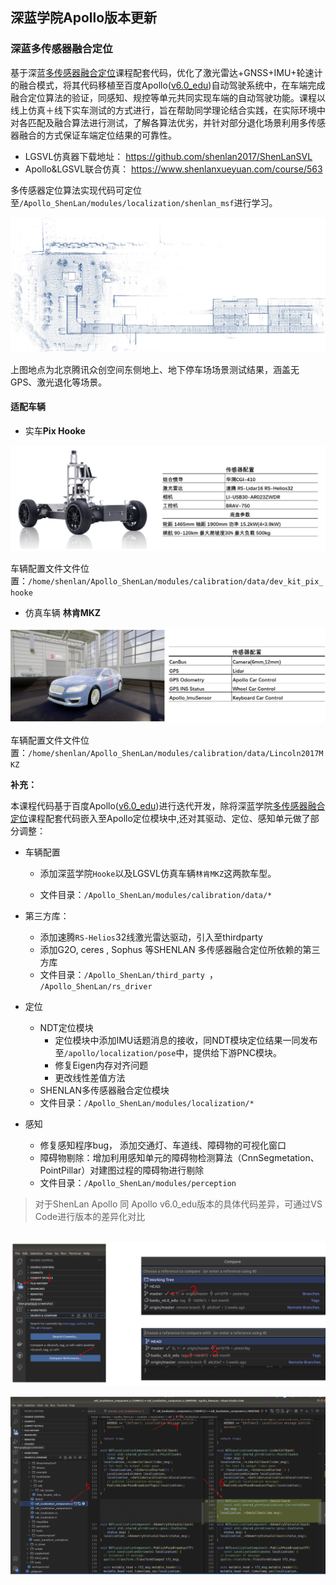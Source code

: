 ## 深蓝学院Apollo版本更新

### 深蓝多传感器融合定位

基于深蓝[多传感器融合定位](https://www.shenlanxueyuan.com/course/558)课程配套代码，优化了激光雷达+GNSS+IMU+轮速计的融合模式，将其代码移植至百度Apollo([v6.0_edu](https://github.com/ApolloAuto/apollo/tree/v6.0_edu))自动驾驶系统中，在车端完成融合定位算法的验证，同感知、规控等单元共同实现车端的自动驾驶功能。课程以线上仿真＋线下实车测试的方式进行，旨在帮助同学理论结合实践，在实际环境中对各匹配及融合算法进行测试，了解各算法优劣，并针对部分退化场景利用多传感器融合的方式保证车端定位结果的可靠性。

- LGSVL仿真器下载地址： https://github.com/shenlan2017/ShenLanSVL
- Apollo&LGSVL联合仿真： https://www.shenlanxueyuan.com/course/563

多传感器定位算法实现代码可定位至`/Apollo_ShenLan/modules/localization/shenlan_msf`进行学习。

![updated_version](README.assets/updated_version-16685633824401.jpg)

上图地点为北京腾讯众创空间东侧地上、地下停车场场景测试结果，涵盖无GPS、激光退化等场景。

#### 适配车辆

- 实车**Pix Hooke** 

![image-20221116120031182](README.assets/image-20221116120031182.png)

车辆配置文件文件位置：`/home/shenlan/Apollo_ShenLan/modules/calibration/data/dev_kit_pix_hooke`

- 仿真车辆 **林肯MKZ**

![image-20221116235730822](README.assets/image-20221116235730822.png)

车辆配置文件文件位置：`/home/shenlan/Apollo_ShenLan/modules/calibration/data/Lincoln2017MKZ`



**补充：**

本课程代码基于百度Apollo([v6.0_edu](https://github.com/ApolloAuto/apollo/tree/v6.0_edu))进行迭代开发，除将深蓝学院[多传感器融合定位](https://www.shenlanxueyuan.com/course/558)课程配套代码嵌入至Apollo定位模块中,还对其驱动、定位、感知单元做了部分调整：

- 车辆配置

  - 添加深蓝学院`Hooke`以及LGSVL仿真车辆`林肯MKZ`这两款车型。

  - 文件目录：`/Apollo_ShenLan/modules/calibration/data/*`

- 第三方库：

  - 添加速腾`RS-Helios`32线激光雷达驱动，引入至thirdparty
  - 添加G2O, ceres , Sophus 等SHENLAN 多传感器融合定位所依赖的第三方库
  - 文件目录：`/Apollo_ShenLan/third_party `，` /Apollo_ShenLan/rs_driver`

- 定位  

  - NDT定位模块
    - 定位模块中添加IMU话题消息的接收，同NDT模块定位结果一同发布至`/apollo/localization/pose`中，提供给下游PNC模块。
    - 修复Eigen内存对齐问题
    - 更改线性差值方法
  - SHENLAN多传感器融合定位模块
  - 文件目录：`/Apollo_ShenLan/modules/localization/*`

- 感知

  - 修复感知程序bug， 添加交通灯、车道线、障碍物的可视化窗口 
  - 障碍物剔除：增加利用感知单元的障碍物检测算法（CnnSegmetation、PointPillar）对建图过程的障碍物进行剔除
  - 文件目录：`/Apollo_ShenLan/modules/perception`

  

> 对于ShenLan Apollo 同 Apollo v6.0_edu版本的具体代码差异，可通过VS Code进行版本的差异化对比

​     ![image-20221116110829752](README.assets/image-20221116110829752.png)                                                      

![image-20221116110633259](README.assets/image-20221116110633259-16686133651261.png)


